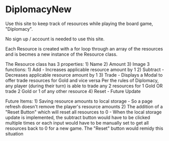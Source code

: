 # DiplomacyNew

Use this site to keep track of resources while playing the board game, "Diplomacy". 

No sign up / account is needed to use this site.

Each Resource is created with a for loop through an array of the resources and is becmes a new instance of the Resource class.

The Resource class has 
    3 properties:
        1) Name
        2) Amount
        3) Image
    3 functions:
        1) Add - Increases applicable resource amount by 1
        2) Subtract - Decreases applicable resource amount by 1
        3) Trade - Displays a Modal to offer trade resources for Gold and vice versa
            Per the rules of Diplomacy, any player (during their turn) is able to trade any 2 resources for 1 Gold OR trade 2 Gold or 1 of any other resource
        4) Reset - Future Update


Future Items:
    1) Saving resource amounts to local storage - 
        So a page refresh doesn't remove the player's resource amounts
    2) The addition of a "Reset Button" which will reset all resources to 0 - 
        When the local storage update is implemented, the subtract button would have to be clicked multiple times or each input would have to be manually set to get all resources back to 0 for a new game. The "Reset" button would remidy this situation
